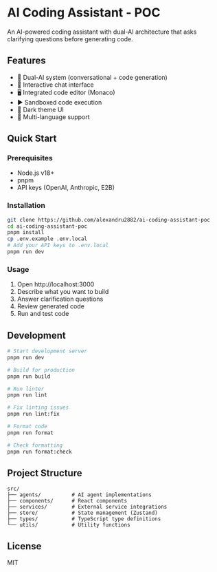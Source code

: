# AI Coding Assistant - POC

An AI-powered coding assistant with dual-AI architecture that asks clarifying questions before generating code.

## Features

- 🤖 Dual-AI system (conversational + code generation)
- 💬 Interactive chat interface
- 🖥️ Integrated code editor (Monaco)
- ▶️ Sandboxed code execution
- 🎨 Dark theme UI
- 🔧 Multi-language support

## Quick Start

### Prerequisites

- Node.js v18+
- pnpm
- API keys (OpenAI, Anthropic, E2B)

### Installation

```bash
git clone https://github.com/alexandru2882/ai-coding-assistant-poc
cd ai-coding-assistant-poc
pnpm install
cp .env.example .env.local
# Add your API keys to .env.local
pnpm run dev
```

### Usage

1. Open http://localhost:3000
2. Describe what you want to build
3. Answer clarification questions
4. Review generated code
5. Run and test code

## Development

```bash
# Start development server
pnpm run dev

# Build for production
pnpm run build

# Run linter
pnpm run lint

# Fix linting issues
pnpm run lint:fix

# Format code
pnpm run format

# Check formatting
pnpm run format:check
```

## Project Structure

```
src/
├── agents/          # AI agent implementations
├── components/      # React components
├── services/        # External service integrations
├── store/           # State management (Zustand)
├── types/           # TypeScript type definitions
└── utils/           # Utility functions
```

## License

MIT
